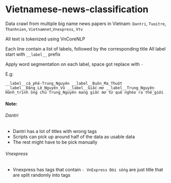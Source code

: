 # Vietnamese-news-classification

Data crawl from multiple big name news papers in Vietnam: `Dantri`, `Tuoitre`, `Thanhnien`, `Vietnamnet`,`Vnexpress`, `Vtv`


All text is tokenized using VnCoreNLP

Each line contain a list of labels, followed by the corresponding title
All label start with ```__label__``` prefix

Apply word segmentation on each label, space got replace with ``-``

E.g: 
```
__label__cà_phê-Trung_Nguyên __label__Buôn_Ma_Thuột __label__Đặng_Lê_Nguyên_Vũ __label__Giấc-mơ __label__Trung_Nguyên Hành_trình ông chủ Trung_Nguyên mang giấc mơ từ quê nghèo ra thế_giới 
```










#### Note:  
###### Dantri
- Dantri has a lot of titles with wrong tags    
- Scripts can pick up around half of the data as usable data    
- The rest might have to be pick manually
 
###### Vnexpress
 - Vnexpress has tags that contain `- VnExpress Đời sống` are just title that are split randomly into tags 
